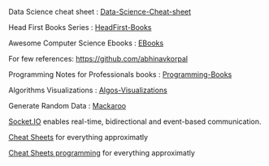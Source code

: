 Data Science cheat sheet : [Data-Science-Cheat-sheet](https://github.com/abhat222/Data-Science--Cheat-Sheet)

Head First Books Series : [HeadFirst-Books](https://github.com/abhinavkorpal/head_first_series_books)

Awesome Computer Science Ebooks : [EBooks](https://github.com/abhinavkorpal/awesome-computer-science-EBook)

For few references: https://github.com/abhinavkorpal

Programming Notes for Professionals books : [Programming-Books](https://goalkicker.com/)

Algorithms Visualizations : [Algos-Visualizations](https://www.cs.usfca.edu/~galles/visualization/Algorithms.html)

Generate Random Data : [Mackaroo](https://www.mockaroo.com/)

[Socket.IO](https://socket.io/) enables real-time, bidirectional and event-based communication.

[Cheat Sheets](https://cheatography.com/) for everything approximatly

[Cheat Sheets programming](https://cheatography.com/programming/) for everything approximatly
